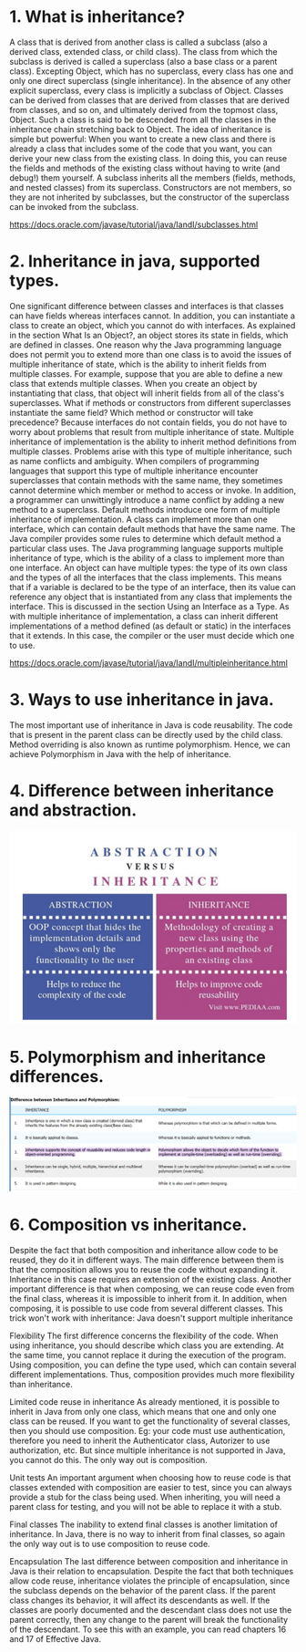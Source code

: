 # 1.      What is inheritance?
A class that is derived from another class is called a subclass (also a derived class, extended class, or child class). The class from which the subclass is derived is called a superclass (also a base class or a parent class).
Excepting Object, which has no superclass, every class has one and only one direct superclass (single inheritance). In the absence of any other explicit superclass, every class is implicitly a subclass of Object.
Classes can be derived from classes that are derived from classes that are derived from classes, and so on, and ultimately derived from the topmost class, Object. Such a class is said to be descended from all the classes in the inheritance chain stretching back to Object.
The idea of inheritance is simple but powerful: When you want to create a new class and there is already a class that includes some of the code that you want, you can derive your new class from the existing class. In doing this, you can reuse the fields and methods of the existing class without having to write (and debug!) them yourself.
A subclass inherits all the members (fields, methods, and nested classes) from its superclass. Constructors are not members, so they are not inherited by subclasses, but the constructor of the superclass can be invoked from the subclass.

https://docs.oracle.com/javase/tutorial/java/IandI/subclasses.html


# 2.      Inheritance in java, supported types.
One significant difference between classes and interfaces is that classes can have fields whereas interfaces cannot. In addition, you can instantiate a class to create an object, which you cannot do with interfaces. As explained in the section What Is an Object?, an object stores its state in fields, which are defined in classes. One reason why the Java programming language does not permit you to extend more than one class is to avoid the issues of multiple inheritance of state, which is the ability to inherit fields from multiple classes. For example, suppose that you are able to define a new class that extends multiple classes. When you create an object by instantiating that class, that object will inherit fields from all of the class's superclasses. What if methods or constructors from different superclasses instantiate the same field? Which method or constructor will take precedence? Because interfaces do not contain fields, you do not have to worry about problems that result from multiple inheritance of state.
Multiple inheritance of implementation is the ability to inherit method definitions from multiple classes. Problems arise with this type of multiple inheritance, such as name conflicts and ambiguity. When compilers of programming languages that support this type of multiple inheritance encounter superclasses that contain methods with the same name, they sometimes cannot determine which member or method to access or invoke. In addition, a programmer can unwittingly introduce a name conflict by adding a new method to a superclass. Default methods introduce one form of multiple inheritance of implementation. A class can implement more than one interface, which can contain default methods that have the same name. The Java compiler provides some rules to determine which default method a particular class uses.
The Java programming language supports multiple inheritance of type, which is the ability of a class to implement more than one interface. An object can have multiple types: the type of its own class and the types of all the interfaces that the class implements. This means that if a variable is declared to be the type of an interface, then its value can reference any object that is instantiated from any class that implements the interface. This is discussed in the section Using an Interface as a Type.
As with multiple inheritance of implementation, a class can inherit different implementations of a method defined (as default or static) in the interfaces that it extends. In this case, the compiler or the user must decide which one to use.

https://docs.oracle.com/javase/tutorial/java/IandI/multipleinheritance.html

# 3.      Ways to use inheritance in java.
The most important use of inheritance in Java is code reusability. The code that is present in the parent class can be directly used by the child class. Method overriding is also known as runtime polymorphism. Hence, we can achieve Polymorphism in Java with the help of inheritance.

# 4.      Difference between inheritance and abstraction.
![img_9.png](img_9.png)


# 5.      Polymorphism and inheritance differences.
![img_8.png](img_8.png)


# 6.      Composition vs inheritance.
Despite the fact that both composition and inheritance allow code to be reused, they do it in different ways. The main difference between them is that the composition allows you to reuse the code without expanding it. Inheritance in this case requires an extension of the existing class. Another important difference is that when composing, we can reuse code even from the final class, whereas it is impossible to inherit from it. In addition, when composing, it is possible to use code from several different classes. This trick won't work with inheritance: Java doesn't support multiple inheritance

Flexibility
The first difference concerns the flexibility of the code. When using inheritance, you should describe which class you are extending. At the same time, you cannot replace it during the execution of the program. Using composition, you can define the type used, which can contain several different implementations. Thus, composition provides much more flexibility than inheritance.

Limited code reuse in inheritance
As already mentioned, it is possible to inherit in Java from only one class, which means that one and only one class can be reused. If you want to get the functionality of several classes, then you should use composition. Eg: your code must use authentication, therefore you need to inherit the Authenticator class, Autorizer to use authorization, etc. But since multiple inheritance is not supported in Java, you cannot do this. The only way out is composition.

Unit tests
An important argument when choosing how to reuse code is that classes extended with composition are easier to test, since you can always provide a stub for the class being used. When inheriting, you will need a parent class for testing, and you will not be able to replace it with a stub.

Final classes
The inability to extend final classes is another limitation of inheritance. In Java, there is no way to inherit from final classes, so again the only way out is to use composition to reuse code.

Encapsulation
The last difference between composition and inheritance in Java is their relation to encapsulation. Despite the fact that both techniques allow code reuse, inheritance violates the principle of encapsulation, since the subclass depends on the behavior of the parent class. If the parent class changes its behavior, it will affect its descendants as well. If the classes are poorly documented and the descendant class does not use the parent correctly, then any change to the parent will break the functionality of the descendant. To see this with an example, you can read chapters 16 and 17 of Effective Java.